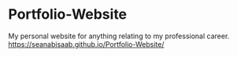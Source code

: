 # Portfolio-Website
My personal website for anything relating to my professional career.
https://seanabisaab.github.io/Portfolio-Website/
